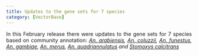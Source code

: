 ```yaml
---
title: Updates to the gene sets for 7 species
category: [VectorBase]
---
```

<p style="text-align:justify">
In this February release there were updates to the gene sets for 7 species based on community annotation:  
<i><a href="https://www.vectorbase.org/organisms/anopheles-arabiensis"><u>An. arabiensis</u></a>, 
<a href="https://www.vectorbase.org/organisms/anopheles-coluzzii"><u>An. coluzzii</u></a>, 
<a href="https://www.vectorbase.org/organisms/anopheles-funestus"><u>An. funestus</u></a>, 
<a href="https://www.vectorbase.org/organisms/anopheles-gambiae"><u>An. gambiae</u></a>, 
<a href="https://www.vectorbase.org/organisms/anopheles-merus"><u>An. merus</u></a>,
<a href="https://www.vectorbase.org/organisms/anopheles-quadriannulatus"><u>An. quadriannulatus</u></a> and
<a href="https://www.vectorbase.org/organisms/stomoxys-calcitrans"><u>Stomoxys calcitrans</u></a></i>
</p>
